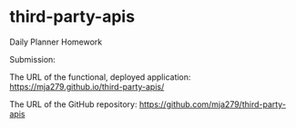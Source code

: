 # third-party-apis
Daily Planner Homework

Submission:

The URL of the functional, deployed application: https://mja279.github.io/third-party-apis/ 

The URL of the GitHub repository: https://github.com/mja279/third-party-apis 
